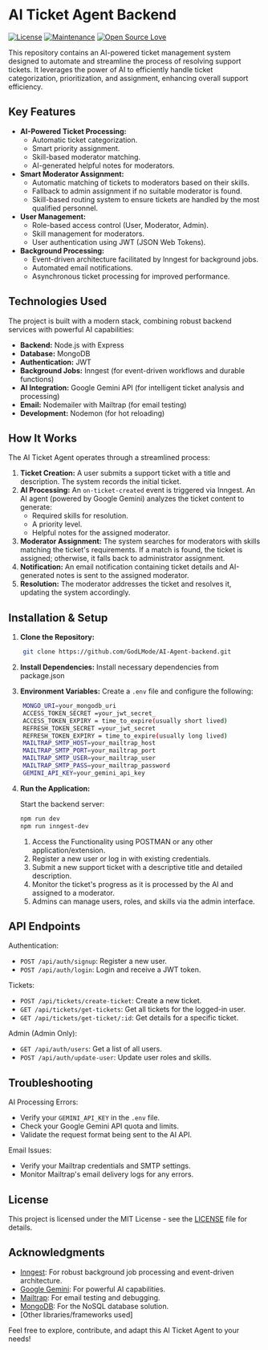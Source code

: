
# AI Ticket Agent Backend

[![License](https://img.shields.io/badge/License-MIT-blue.svg)](https://opensource.org/licenses/MIT)
[![Maintenance](https://img.shields.io/badge/Maintained%3F-yes-green.svg)](https://github.com/GodLMode/AI_Ticket_Agent/graphs/commit-activity)
[![Open Source Love](https://badges.frapsoft.com/os/v1/open-source.svg?v=103)](https://github.com/GodLMode/AI_Ticket_Agent)

This repository contains an AI-powered ticket management system designed to automate and streamline the process of resolving support tickets. It leverages the power of AI to efficiently handle ticket categorization, prioritization, and assignment, enhancing overall support efficiency.

## Key Features

- **AI-Powered Ticket Processing:**
  - Automatic ticket categorization.
  - Smart priority assignment.
  - Skill-based moderator matching.
  - AI-generated helpful notes for moderators.
- **Smart Moderator Assignment:**
  - Automatic matching of tickets to moderators based on their skills.
  - Fallback to admin assignment if no suitable moderator is found.
  - Skill-based routing system to ensure tickets are handled by the most qualified personnel.
- **User Management:**
  - Role-based access control (User, Moderator, Admin).
  - Skill management for moderators.
  - User authentication using JWT (JSON Web Tokens).
- **Background Processing:**
  - Event-driven architecture facilitated by Inngest for background jobs.
  - Automated email notifications.
  - Asynchronous ticket processing for improved performance.

## Technologies Used

The project is built with a modern stack, combining robust backend services with powerful AI capabilities:

- **Backend:** Node.js with Express
- **Database:** MongoDB
- **Authentication:** JWT
- **Background Jobs:** Inngest (for event-driven workflows and durable functions)
- **AI Integration:** Google Gemini API (for intelligent ticket analysis and processing)
- **Email:** Nodemailer with Mailtrap (for email testing)
- **Development:** Nodemon (for hot reloading)

## How It Works

The AI Ticket Agent operates through a streamlined process:

1.  **Ticket Creation:** A user submits a support ticket with a title and description. The system records the initial ticket.
2.  **AI Processing:** An `on-ticket-created` event is triggered via Inngest. An AI agent (powered by Google Gemini) analyzes the ticket content to generate:
    - Required skills for resolution.
    - A priority level.
    - Helpful notes for the assigned moderator.
3.  **Moderator Assignment:** The system searches for moderators with skills matching the ticket's requirements. If a match is found, the ticket is assigned; otherwise, it falls back to administrator assignment.
4.  **Notification:** An email notification containing ticket details and AI-generated notes is sent to the assigned moderator.
5.  **Resolution:** The moderator addresses the ticket and resolves it, updating the system accordingly.

## Installation & Setup

1.  **Clone the Repository:**

```bash
    git clone https://github.com/GodLMode/AI-Agent-backend.git
```
  2.  **Install Dependencies:** Install necessary dependencies from package.json

  3.  **Environment Variables:** Create a `.env` file and configure the following:

```bash
    MONGO_URI=your_mongodb_uri
    ACCESS_TOKEN_SECRET =your_jwt_secret_
    ACCESS_TOKEN_EXPIRY = time_to_expire(usually short lived)
    REFRESH_TOKEN_SECRET =your_jwt_secret
    REFRESH_TOKEN_EXPIRY = time_to_expire(usually long lived)
    MAILTRAP_SMTP_HOST=your_mailtrap_host
    MAILTRAP_SMTP_PORT=your_mailtrap_port
    MAILTRAP_SMTP_USER=your_mailtrap_user
    MAILTRAP_SMTP_PASS=your_mailtrap_password
    GEMINI_API_KEY=your_gemini_api_key
```

4.  **Run the Application:**

    Start the backend server:

    ``` bash
    npm run dev
    npm run inngest-dev
    ```
    1.  Access the Functionality using POSTMAN or any other application/extension.
    2.  Register a new user or log in with existing credentials.
    3.  Submit a new support ticket with a descriptive title and detailed description.
    4.  Monitor the ticket's progress as it is processed by the AI and assigned to a moderator.
    5.  Admins can manage users, roles, and skills via the admin interface.

## API Endpoints


Authentication:

- `POST /api/auth/signup`: Register a new user.
- `POST /api/auth/login`: Login and receive a JWT token.

Tickets:

- `POST /api/tickets/create-ticket`: Create a new ticket.
- `GET /api/tickets/get-tickets`: Get all tickets for the logged-in user.
- `GET /api/tickets/get-ticket/:id`: Get details for a specific ticket.

Admin (Admin Only):

- `GET /api/auth/users`: Get a list of all users.
- `POST /api/auth/update-user`: Update user roles and skills.



## Troubleshooting

AI Processing Errors:

- Verify your `GEMINI_API_KEY` in the `.env` file.
- Check your Google Gemini API quota and limits.
- Validate the request format being sent to the AI API.

Email Issues:

- Verify your Mailtrap credentials and SMTP settings.
- Monitor Mailtrap's email delivery logs for any errors.

## License

This project is licensed under the MIT License - see the [LICENSE](LICENSE) file for details.


## Acknowledgments

- [Inngest](https://www.inngest.com/): For robust background job processing and event-driven architecture.
- [Google Gemini](https://ai.google.com/): For powerful AI capabilities.
- [Mailtrap](https://mailtrap.io/): For email testing and debugging.
- [MongoDB](https://www.mongodb.com/): For the NoSQL database solution.
- [Other libraries/frameworks used]

Feel free to explore, contribute, and adapt this AI Ticket Agent to your needs!

